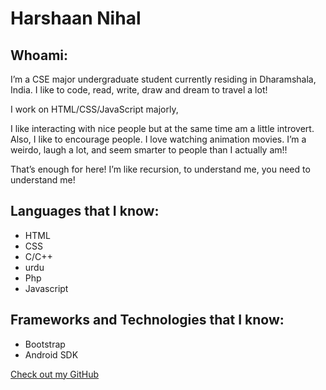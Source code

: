 # Harshaan Nihal

## Whoami:
I’m a CSE major undergraduate student currently residing in Dharamshala, India. I like to code, read, write, draw and dream to travel a lot! 

I work on HTML/CSS/JavaScript majorly,

I like interacting with nice people but at the same time am a little introvert. Also, I like to encourage people. I love watching animation movies. I’m a weirdo, laugh a lot, and seem smarter to people than I actually am!!

That’s enough for here! I’m like recursion, to understand me, you need to understand me! 



## Languages that I know:

- HTML
- CSS
- C/C++
- urdu
- Php
- Javascript



## Frameworks and Technologies that I know:

- Bootstrap
- Android SDK


[Check out my GitHub](https://github.com/klassynihal)

